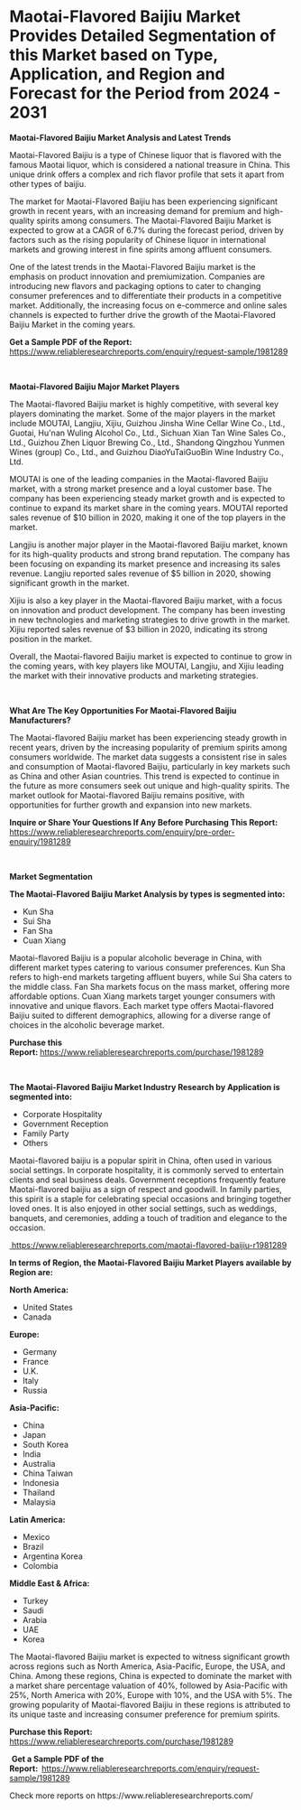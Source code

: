 <p><h1>Maotai-Flavored Baijiu Market Provides Detailed Segmentation of this Market based on Type, Application, and Region and Forecast for the Period from 2024 - 2031</h1></p><p><strong>Maotai-Flavored Baijiu Market Analysis and Latest Trends</strong></p>
<p><p>Maotai-Flavored Baijiu is a type of Chinese liquor that is flavored with the famous Maotai liquor, which is considered a national treasure in China. This unique drink offers a complex and rich flavor profile that sets it apart from other types of baijiu.</p><p>The market for Maotai-Flavored Baijiu has been experiencing significant growth in recent years, with an increasing demand for premium and high-quality spirits among consumers. The Maotai-Flavored Baijiu Market is expected to grow at a CAGR of 6.7% during the forecast period, driven by factors such as the rising popularity of Chinese liquor in international markets and growing interest in fine spirits among affluent consumers.</p><p>One of the latest trends in the Maotai-Flavored Baijiu market is the emphasis on product innovation and premiumization. Companies are introducing new flavors and packaging options to cater to changing consumer preferences and to differentiate their products in a competitive market. Additionally, the increasing focus on e-commerce and online sales channels is expected to further drive the growth of the Maotai-Flavored Baijiu Market in the coming years.</p></p>
<p><strong>Get a Sample PDF of the Report:&nbsp;</strong> <a href="https://www.reliableresearchreports.com/enquiry/request-sample/1981289">https://www.reliableresearchreports.com/enquiry/request-sample/1981289</a></p>
<p>&nbsp;</p>
<p><strong>Maotai-Flavored Baijiu Major Market Players</strong></p>
<p><p>The Maotai-flavored Baijiu market is highly competitive, with several key players dominating the market. Some of the major players in the market include MOUTAI, Langjiu, Xijiu, Guizhou Jinsha Wine Cellar Wine Co., Ltd., Guotai, Hu'nan Wuling Alcohol Co., Ltd., Sichuan Xian Tan Wine Sales Co., Ltd., Guizhou Zhen Liquor Brewing Co., Ltd., Shandong Qingzhou Yunmen Wines (group) Co., Ltd., and Guizhou DiaoYuTaiGuoBin Wine Industry Co., Ltd.</p><p>MOUTAI is one of the leading companies in the Maotai-flavored Baijiu market, with a strong market presence and a loyal customer base. The company has been experiencing steady market growth and is expected to continue to expand its market share in the coming years. MOUTAI reported sales revenue of $10 billion in 2020, making it one of the top players in the market.</p><p>Langjiu is another major player in the Maotai-flavored Baijiu market, known for its high-quality products and strong brand reputation. The company has been focusing on expanding its market presence and increasing its sales revenue. Langjiu reported sales revenue of $5 billion in 2020, showing significant growth in the market.</p><p>Xijiu is also a key player in the Maotai-flavored Baijiu market, with a focus on innovation and product development. The company has been investing in new technologies and marketing strategies to drive growth in the market. Xijiu reported sales revenue of $3 billion in 2020, indicating its strong position in the market.</p><p>Overall, the Maotai-flavored Baijiu market is expected to continue to grow in the coming years, with key players like MOUTAI, Langjiu, and Xijiu leading the market with their innovative products and marketing strategies.</p></p>
<p>&nbsp;</p>
<p><strong>What Are The Key Opportunities For Maotai-Flavored Baijiu Manufacturers?</strong></p>
<p><p>The Maotai-flavored Baijiu market has been experiencing steady growth in recent years, driven by the increasing popularity of premium spirits among consumers worldwide. The market data suggests a consistent rise in sales and consumption of Maotai-flavored Baijiu, particularly in key markets such as China and other Asian countries. This trend is expected to continue in the future as more consumers seek out unique and high-quality spirits. The market outlook for Maotai-flavored Baijiu remains positive, with opportunities for further growth and expansion into new markets.</p></p>
<p><strong>Inquire or Share Your Questions If Any Before Purchasing This Report:</strong> <a href="https://www.reliableresearchreports.com/enquiry/pre-order-enquiry/1981289">https://www.reliableresearchreports.com/enquiry/pre-order-enquiry/1981289</a></p>
<p>&nbsp;</p>
<p><strong>Market Segmentation</strong></p>
<p><strong>The Maotai-Flavored Baijiu Market Analysis by types is segmented into:</strong></p>
<p><ul><li>Kun Sha</li><li>Sui Sha</li><li>Fan Sha</li><li>Cuan Xiang</li></ul></p>
<p><p>Maotai-flavored Baijiu is a popular alcoholic beverage in China, with different market types catering to various consumer preferences. Kun Sha refers to high-end markets targeting affluent buyers, while Sui Sha caters to the middle class. Fan Sha markets focus on the mass market, offering more affordable options. Cuan Xiang markets target younger consumers with innovative and unique flavors. Each market type offers Maotai-flavored Baijiu suited to different demographics, allowing for a diverse range of choices in the alcoholic beverage market.</p></p>
<p><strong>Purchase this Report:&nbsp;</strong><a href="https://www.reliableresearchreports.com/purchase/1981289">https://www.reliableresearchreports.com/purchase/1981289</a></p>
<p>&nbsp;</p>
<p><strong>The Maotai-Flavored Baijiu Market Industry Research by Application is segmented into:</strong></p>
<p><ul><li>Corporate Hospitality</li><li>Government Reception</li><li>Family Party</li><li>Others</li></ul></p>
<p><p>Maotai-flavored baijiu is a popular spirit in China, often used in various social settings. In corporate hospitality, it is commonly served to entertain clients and seal business deals. Government receptions frequently feature Maotai-flavored baijiu as a sign of respect and goodwill. In family parties, this spirit is a staple for celebrating special occasions and bringing together loved ones. It is also enjoyed in other social settings, such as weddings, banquets, and ceremonies, adding a touch of tradition and elegance to the occasion.</p></p>
<p><a href="https://www.reliableresearchreports.com/maotai-flavored-baijiu-r1981289">&nbsp;https://www.reliableresearchreports.com/maotai-flavored-baijiu-r1981289</a></p>
<p><strong>In terms of Region, the Maotai-Flavored Baijiu Market Players available by Region are:</strong></p>
<p>
    <p> <strong> North America: </strong>
        <ul>
            <li>United States</li>
            <li>Canada</li>
        </ul>
        </p> 
    <p> <strong> Europe: </strong>
        <ul>
            <li>Germany</li>
            <li>France</li>
            <li>U.K.</li>
            <li>Italy</li>
            <li>Russia</li>
        </ul>
        </p> 
    <p> <strong> Asia-Pacific: </strong>
        <ul>
            <li>China</li>
            <li>Japan</li>
            <li>South Korea</li>
            <li>India</li>
            <li>Australia</li>
            <li>China Taiwan</li>
            <li>Indonesia</li>
            <li>Thailand</li>
            <li>Malaysia</li>
        </ul>
        </p> 
    <p> <strong> Latin America: </strong>
        <ul>
            <li>Mexico</li>
            <li>Brazil</li>
            <li>Argentina Korea</li>
            <li>Colombia</li>
        </ul>
        </p> 
    <p> <strong> Middle East & Africa: </strong>
        <ul>
            <li>Turkey</li>
            <li>Saudi</li>
            <li>Arabia</li>
            <li>UAE</li>
            <li>Korea</li>
        </ul>
    </p>
    </p>
<p><p>The Maotai-flavored Baijiu market is expected to witness significant growth across regions such as North America, Asia-Pacific, Europe, the USA, and China. Among these regions, China is expected to dominate the market with a market share percentage valuation of 40%, followed by Asia-Pacific with 25%, North America with 20%, Europe with 10%, and the USA with 5%. The growing popularity of Maotai-flavored Baijiu in these regions is attributed to its unique taste and increasing consumer preference for premium spirits.</p></p>
<p><strong>Purchase this Report: </strong><a href="https://www.reliableresearchreports.com/purchase/1981289">https://www.reliableresearchreports.com/purchase/1981289</a></p>
<p>&nbsp;<strong>Get a Sample PDF of the Report:&nbsp;&nbsp;</strong><a href="https://www.reliableresearchreports.com/enquiry/request-sample/1981289">https://www.reliableresearchreports.com/enquiry/request-sample/1981289</a></p>
<p><strong></strong></p>
<p>Check more reports on https://www.reliableresearchreports.com/</p>